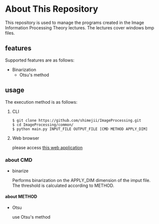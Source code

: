 # About This Repository
This repository is used to manage the programs created in the Image Information Processing Theory lectures.
The lectures cover windows bmp files.

## features
Supported features are as follows:
- Binarization
    - Otsu's method

## usage
The execution method is as follows:

1. CLI

    ```
    $ git clone https://github.com/shimejii/ImageProcessing.git
    $ cd ImageProcessing/common/
    $ python main.py INPUT_FILE OUTPUT_FILE [CMD METHOD APPLY_DIM] 
    ```

2. Web browser

    please access [this web application](https://imgprocess-6f80676dca86.herokuapp.com/)


### about CMD
- binarize

    Performs binarization on the APPLY_DIM dimension of the imput file. The threshold is calculated according to METHOD.

#### about METHOD
- Otsu

    use Otsu's method
